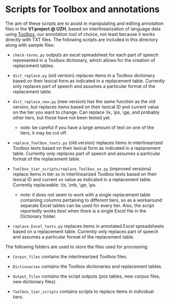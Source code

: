 # Scripts for Toolbox and annotations

The aim of these scripts are to assist in manipulating and editing annotation files in the **V1 project @ UZH**, based on interlinearization of language data using [Toolbox](https://software.sil.org/toolbox/), our annotation tool of choice, not least because it works directly with TXT files. The following scripts are included in this directory along with sample files:

- `check-terms.py` outputs an excel spreadsheet for each part of speech represented in a Toolbox dictionary, which allows for the creation of replacement tables.

- `dict_replace.py` (old version) replaces items in a Toolbox dictionary based on their lexical form as indicated in a replacement table. Currently only replaces part of speech and assumes a particular format of the replacement table.

- `dict_replace_new.py` (new version) has the same function as the old version, but replaces items based on their lexical ID and current value on the tier you want to change. Can replace \lx, \ps, \ge, and probably other tiers, but those have not been tested yet.
	- note: be careful if you have a large amount of text on one of the tiers, it may be cut off.


- `replace_Toolbox_texts.py` (old version) replaces items in interlinearized Toolbox texts based on their lexical form as indicated in a replacement table. Currently only replaces part of speech and assumes a particular format of the replacement table.

- `Toolbox_tier_scripts/replace_Toolbox_xx.py` (improved versions) replace items in tier xx in interlinearized Toolbox texts based on their lexical ID and current xx value as indicated in a replacement table. Currently replaceable: \tx, \mb, \ge, \ps.
	- note: it does not seem to work with a single replacement table containing columns pertaining to different tiers, so as a workaround separate Excel tables can be used for every tier. Also, the script reportedly works best when there is a single Excel file in the Dictionary folder.


- `replace_Excel_texts.py` replaces items in annotated Excel spreadsheets based on a replacement table. Currently only replaces part of speech and assumes a particular format of the replacement table.


The following folders are used to store the files used for processing:

- `Corpus_files` contains the interlinearized Toolbox files.

- `Dictionaries` contains the Toolbox dictionaries and replacement tables.

- `Output_files` contains the script outputs (pos tables, new corpus files, new dictionary files).

- `Toolbox_tier_scripts` contains scripts to replace items in individual tiers.
